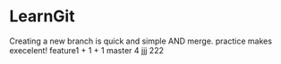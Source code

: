 # LearnGit
Creating a new branch is quick and simple AND merge.
practice makes execelent!
feature1 + 1 + 1
master
4
jjj
222
